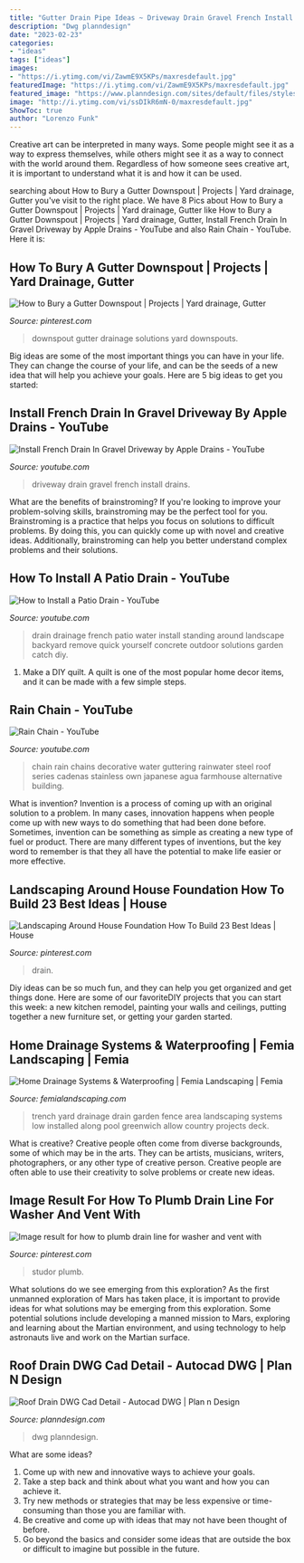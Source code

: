 ```yaml
---
title: "Gutter Drain Pipe Ideas ~ Driveway Drain Gravel French Install Drains"
description: "Dwg planndesign"
date: "2023-02-23"
categories:
- "ideas"
tags: ["ideas"]
images:
- "https://i.ytimg.com/vi/ZawmE9X5KPs/maxresdefault.jpg"
featuredImage: "https://i.ytimg.com/vi/ZawmE9X5KPs/maxresdefault.jpg"
featured_image: "https://www.planndesign.com/sites/default/files/styles/400x310/public/2020/01/roof-drain-dwg-cad-detail.jpg?itok=-glRbsnk"
image: "http://i.ytimg.com/vi/ssDIkR6mN-0/maxresdefault.jpg"
ShowToc: true
author: "Lorenzo Funk"
---
```



Creative art can be interpreted in many ways. Some people might see it as a way to express themselves, while others might see it as a way to connect with the world around them. Regardless of how someone sees creative art, it is important to understand what it is and how it can be used.

	

		
searching about How to Bury a Gutter Downspout | Projects | Yard drainage, Gutter you've visit to the right place. We have 8 Pics about How to Bury a Gutter Downspout | Projects | Yard drainage, Gutter like How to Bury a Gutter Downspout | Projects | Yard drainage, Gutter, Install French Drain In Gravel Driveway by Apple Drains - YouTube and also Rain Chain - YouTube. Here it is:
		
    
## How To Bury A Gutter Downspout | Projects | Yard Drainage, Gutter

<img loading=lazy src="https://i.pinimg.com/736x/50/99/4a/50994adc419d2d5c5d366c688ed90644--burying-downspouts-bury-gutter-downspout.jpg?b=t" onerror="this.onerror=null;this.src='https://tse4.mm.bing.net/th?id=OIP.hhUXpU8oxIBZx1tFOefUBAHaJ3&amp;pid=15.1';" alt="How to Bury a Gutter Downspout | Projects | Yard drainage, Gutter">

_Source: pinterest.com_

>downspout gutter drainage solutions yard downspouts. 

	

Big ideas are some of the most important things you can have in your life. They can change the course of your life, and can be the seeds of a new idea that will help you achieve your goals. Here are 5 big ideas to get you started: 

    
## Install French Drain In Gravel Driveway By Apple Drains - YouTube

<img loading=lazy src="https://i.ytimg.com/vi/ZawmE9X5KPs/maxresdefault.jpg" onerror="this.onerror=null;this.src='https://tse1.mm.bing.net/th?id=OIP.DHDwfjAke5ZYVmXXJBohuwHaEK&amp;pid=15.1';" alt="Install French Drain In Gravel Driveway by Apple Drains - YouTube">

_Source: youtube.com_

>driveway drain gravel french install drains. 

	

What are the benefits of brainstroming?
If you're looking to improve your problem-solving skills, brainstroming may be the perfect tool for you. Brainstroming is a practice that helps you focus on solutions to difficult problems. By doing this, you can quickly come up with novel and creative ideas. Additionally, brainstroming can help you better understand complex problems and their solutions.

    
## How To Install A Patio Drain - YouTube

<img loading=lazy src="https://i.ytimg.com/vi/IZmctiwpLN4/maxresdefault.jpg" onerror="this.onerror=null;this.src='https://tse3.mm.bing.net/th?id=OIP.1vghJ0HOK-9DwmGuMqJAXgHaEK&amp;pid=15.1';" alt="How to Install a Patio Drain - YouTube">

_Source: youtube.com_

>drain drainage french patio water install standing around landscape backyard remove quick yourself concrete outdoor solutions garden catch diy. 

	

1. Make a DIY quilt. A quilt is one of the most popular home decor items, and it can be made with a few simple steps.

    
## Rain Chain - YouTube

<img loading=lazy src="http://i.ytimg.com/vi/ssDIkR6mN-0/maxresdefault.jpg" onerror="this.onerror=null;this.src='https://tse1.mm.bing.net/th?id=OIP.e1oMyq8aWG5wiWFRf3H1AgHaEK&amp;pid=15.1';" alt="Rain Chain - YouTube">

_Source: youtube.com_

>chain rain chains decorative water guttering rainwater steel roof series cadenas stainless own japanese agua farmhouse alternative building. 

	

What is invention?
Invention is a process of coming up with an original solution to a problem. In many cases, innovation happens when people come up with new ways to do something that had been done before. Sometimes, invention can be something as simple as creating a new type of fuel or product. There are many different types of inventions, but the key word to remember is that they all have the potential to make life easier or more effective.

    
## Landscaping Around House Foundation How To Build 23 Best Ideas | House

<img loading=lazy src="https://i.pinimg.com/736x/9f/5f/66/9f5f668ae82588f2d937f2e5b13c0115.jpg" onerror="this.onerror=null;this.src='https://tse1.mm.bing.net/th?id=OIP.N08Yp8BFQJ4TyFq5cxSrKAAAAA&amp;pid=15.1';" alt="Landscaping Around House Foundation How To Build 23 Best Ideas | House">

_Source: pinterest.com_

>drain. 

	

Diy ideas can be so much fun, and they can help you get organized and get things done. Here are some of our favoriteDIY projects that you can start this week: a new kitchen remodel, painting your walls and ceilings, putting together a new furniture set, or getting your garden started.

    
## Home Drainage Systems &amp; Waterproofing | Femia Landscaping | Femia

<img loading=lazy src="https://femialandscaping.com/wp-content/uploads/2014/03/3-Gamzon-Trench-Drain-1-720x961.jpg" onerror="this.onerror=null;this.src='https://tse1.mm.bing.net/th?id=OIP.EH9ImgvcTsitEHKo7WslKAHaJ4&amp;pid=15.1';" alt="Home Drainage Systems &amp; Waterproofing | Femia Landscaping | Femia">

_Source: femialandscaping.com_

>trench yard drainage drain garden fence area landscaping systems low installed along pool greenwich allow country projects deck. 

	

What is creative?
Creative people often come from diverse backgrounds, some of which may be in the arts. They can be artists, musicians, writers, photographers, or any other type of creative person. Creative people are often able to use their creativity to solve problems or create new ideas.

    
## Image Result For How To Plumb Drain Line For Washer And Vent With

<img loading=lazy src="https://i.pinimg.com/736x/4f/9f/8e/4f9f8eb9a749d31c8af409c96d4195f0.jpg" onerror="this.onerror=null;this.src='https://tse4.mm.bing.net/th?id=OIP.8ZhgffGaomqrdIUr_bSzrQHaJ3&amp;pid=15.1';" alt="Image result for how to plumb drain line for washer and vent with">

_Source: pinterest.com_

>studor plumb. 

	

What solutions do we see emerging from this exploration?
As the first unmanned exploration of Mars has taken place, it is important to provide ideas for what solutions may be emerging from this exploration. Some potential solutions include developing a manned mission to Mars, exploring and learning about the Martian environment, and using technology to help astronauts live and work on the Martian surface.

    
## Roof Drain DWG Cad Detail - Autocad DWG | Plan N Design

<img loading=lazy src="https://www.planndesign.com/sites/default/files/styles/400x310/public/2020/01/roof-drain-dwg-cad-detail.jpg?itok=-glRbsnk" onerror="this.onerror=null;this.src='https://tse1.mm.bing.net/th?id=OIP.LcCJ-9mqtZKXAkwaYRJ5xAAAAA&amp;pid=15.1';" alt="Roof Drain DWG Cad Detail - Autocad DWG | Plan n Design">

_Source: planndesign.com_

>dwg planndesign. 

	

What are some ideas?
1. Come up with new and innovative ways to achieve your goals. 
2. Take a step back and think about what you want and how you can achieve it. 
3. Try new methods or strategies that may be less expensive or time-consuming than those you are familiar with. 
4. Be creative and come up with ideas that may not have been thought of before. 
5. Go beyond the basics and consider some ideas that are outside the box or difficult to imagine but possible in the future.

